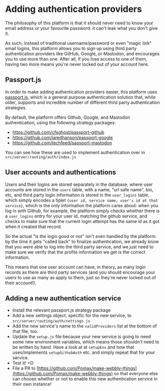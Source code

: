 # Adding authentication providers

The philosophy of this platform is that it should never need to know your email address or your favourite password: it can't leak what you don't give it.

As such, instead of traditional username/password or even "magic link" email logins, this platform allows you to sign up using third party authentication providers like GitHub, Google, or Mastodon, and encourages you to use more than one. After all, if you lose access to one of them, having two more means you're never locked out of your account here.

## Passport.js

In order to make adding authentication providers easier, this platform uses [passport.js](https://www.passportjs.org/), which is a general purpose authentication solution that, while older, supports and incredible number of different third party authentication strategies.

By default, the platform offers Github, Google, and Mastodon authentication, using the following strategy packages:

- https://github.com/cfsghost/passport-github
- https://github.com/jaredhanson/passport-google
- https://github.com/techfeed/passport-mastodon

You can see how these are used to implement authentication over in `src/server/routing/auth/index.js`

## User accounts and authentications

Users and their logins are stored separately in the database, where user accounts are stored in the `users` table, with a name, "url safe name", bio, etc, and third party login information is stored in the `user_logins` table, which simply encodes a tiplet `{user id, service name, user's id at that service}`, which is the only information the platform cares about: when you log in with Github, for example, the platform simply checks whether there is a `user_logins` entry for your user id, matching the github service, and checks to make sure that the current login attempt has the same id as it got when it created that record.

So the actual "is the login good or not" isn't even handled by the platform: by the time it gets "called back" to finalize authentication, we already know that you were able to log into the third party service, and we just need to make sure we verify that the profile information we get is the correct information.

This means that one user account can have, in theory, as many login records as there are third party services (and you should encourage your users to use as many as apply to them, just so they're never locked out of their account!).

## Adding a new authentication service

- Install the relevant passport.js strategy package
- Add a new settings object, specific for the new service, to `src/server/routing/auth/settings.js`
- Add the new service's name to the `validProviders` list at the bottom of that file, too.
- Update the `setup.js` file because your new service is going to need some new environment variables, which means those shouldn't need to be written by hand. Have a look at at `setupEnv` and how that uses/implements `setupGithubAuth` etc. and simply repeat that for your service.
- Test it! =D
- File a PR to [https://github.com/Pomax/make-webbly-things](https://github.com/Pomax/make-webbly-things) so that everyone else can choose whether or not to enable this new authentication service in their own instance!
